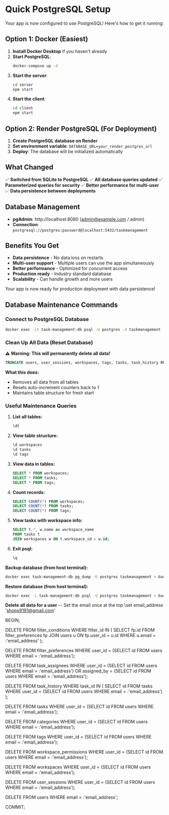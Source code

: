 # Quick PostgreSQL Setup

Your app is now configured to use PostgreSQL! Here's how to get it running:

## Option 1: Docker (Easiest)

1. **Install Docker Desktop** if you haven't already
2. **Start PostgreSQL**:
   ```bash
   docker-compose up -d
   ```
3. **Start the server**:
   ```bash
   cd server
   npm start
   ```
4. **Start the client**:
   ```bash
   cd client
   npm start
   ```

## Option 2: Render PostgreSQL (For Deployment)

1. **Create PostgreSQL database on Render**
2. **Set environment variable**: `DATABASE_URL=your_render_postgres_url`
3. **Deploy**: The database will be initialized automatically

## What Changed

✅ **Switched from SQLite to PostgreSQL**
✅ **All database queries updated**
✅ **Parameterized queries for security**
✅ **Better performance for multi-user**
✅ **Data persistence between deployments**

## Database Management

- **pgAdmin**: http://localhost:8080 (admin@example.com / admin)
- **Connection**: `postgresql://postgres:password@localhost:5432/taskmanagement`

## Benefits You Get

- **Data persistence** - No data loss on restarts
- **Multi-user support** - Multiple users can use the app simultaneously
- **Better performance** - Optimized for concurrent access
- **Production ready** - Industry standard database
- **Scalability** - Can handle growth and more users

Your app is now ready for production deployment with data persistence! 



## Database Maintenance Commands

### Connect to PostgreSQL Database
```bash
docker exec -it task-management-db psql -U postgres -d taskmanagement
```

### Clean Up All Data (Reset Database)
**⚠️ Warning: This will permanently delete all data!**
```sql
TRUNCATE users, user_sessions, workspaces, tags, tasks, task_history RESTART IDENTITY CASCADE;
```
**What this does:**
- Removes all data from all tables
- Resets auto-increment counters back to 1
- Maintains table structure for fresh start

### Useful Maintenance Queries

1. **List all tables:**
   ```sql
   \dt
   ```

2. **View table structure:**
   ```sql
   \d workspaces
   \d tasks
   \d tags
   ```

3. **View data in tables:**
   ```sql
   SELECT * FROM workspaces;
   SELECT * FROM tasks;
   SELECT * FROM tags;
   ```

4. **Count records:**
   ```sql
   SELECT COUNT(*) FROM workspaces;
   SELECT COUNT(*) FROM tasks;
   SELECT COUNT(*) FROM tags;
   ```

5. **View tasks with workspace info:**
   ```sql
   SELECT t.*, w.name as workspace_name 
   FROM tasks t 
   JOIN workspaces w ON t.workspace_id = w.id;
   ```

6. **Exit psql:**
   ```sql
   \q
   ```

**Backup database (from host terminal):**
```bash
docker exec task-management-db pg_dump -U postgres taskmanagement > backup_$(date +%Y%m%d_%H%M%S).sql
```

**Restore database (from host terminal):**
```bash
docker exec -i task-management-db psql -U postgres taskmanagement < backup_filename.sql
```

**Delete all data for a user**
-- Set the email once at the top
\set email_address 'shops9191@gmail.com'

BEGIN;

DELETE FROM filter_conditions 
WHERE filter_id IN (
  SELECT fp.id FROM filter_preferences fp 
  JOIN users u ON fp.user_id = u.id 
  WHERE u.email = :'email_address'
);

DELETE FROM filter_preferences 
WHERE user_id = (SELECT id FROM users WHERE email = :'email_address');

DELETE FROM task_assignees 
WHERE user_id = (SELECT id FROM users WHERE email = :'email_address') 
   OR assigned_by = (SELECT id FROM users WHERE email = :'email_address');

DELETE FROM task_history 
WHERE task_id IN (
  SELECT id FROM tasks 
  WHERE user_id = (SELECT id FROM users WHERE email = :'email_address')
);

DELETE FROM tasks 
WHERE user_id = (SELECT id FROM users WHERE email = :'email_address');

DELETE FROM categories 
WHERE user_id = (SELECT id FROM users WHERE email = :'email_address');

DELETE FROM tags 
WHERE user_id = (SELECT id FROM users WHERE email = :'email_address');

DELETE FROM workspace_permissions 
WHERE user_id = (SELECT id FROM users WHERE email = :'email_address');

DELETE FROM workspaces 
WHERE user_id = (SELECT id FROM users WHERE email = :'email_address');

DELETE FROM user_sessions 
WHERE user_id = (SELECT id FROM users WHERE email = :'email_address');

DELETE FROM users 
WHERE email = :'email_address';

COMMIT;